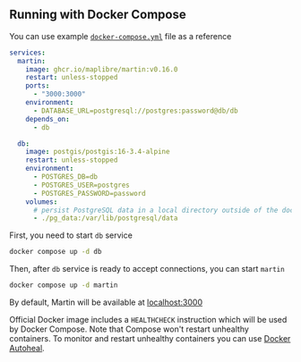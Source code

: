 ## Running with Docker Compose

You can use example [`docker-compose.yml`](https://raw.githubusercontent.com/maplibre/martin/main/docker-compose.yml)
file as a reference

```yml
services:
  martin:
    image: ghcr.io/maplibre/martin:v0.16.0
    restart: unless-stopped
    ports:
      - "3000:3000"
    environment:
      - DATABASE_URL=postgresql://postgres:password@db/db
    depends_on:
      - db

  db:
    image: postgis/postgis:16-3.4-alpine
    restart: unless-stopped
    environment:
      - POSTGRES_DB=db
      - POSTGRES_USER=postgres
      - POSTGRES_PASSWORD=password
    volumes:
      # persist PostgreSQL data in a local directory outside of the docker container
      - ./pg_data:/var/lib/postgresql/data
```

First, you need to start `db` service

```bash
docker compose up -d db
```

Then, after `db` service is ready to accept connections, you can start `martin`

```bash
docker compose up -d martin
```

By default, Martin will be available at [localhost:3000](http://localhost:3000/)

Official Docker image includes a `HEALTHCHECK` instruction which will be used by Docker Compose. Note that Compose won't restart unhealthy containers. To monitor and restart unhealthy containers you can use [Docker Autoheal](https://github.com/willfarrell/docker-autoheal).
